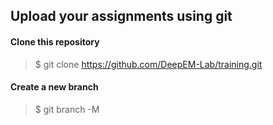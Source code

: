 ## Upload your assignments using git ##

#### Clone this repository ####
> $ git clone https://github.com/DeepEM-Lab/training.git

#### Create a new branch ####
> $ git branch -M 
